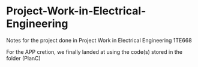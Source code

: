 # Project-Work-in-Electrical-Engineering
Notes for the project done in Project Work in Electrical Engineering 1TE668

For the APP cretion, we finally landed at using the code(s) stored in the folder (PlanC)
